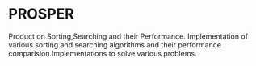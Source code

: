 # PROSPER
Product on Sorting,Searching and their Performance.
Implementation of various sorting and searching algorithms and their performance comparision.Implementations to solve various problems.

